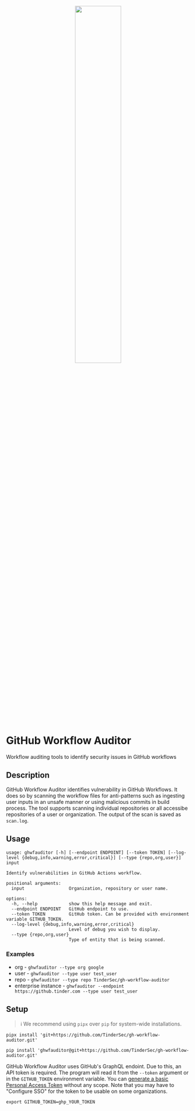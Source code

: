 <p align="center">
  <img width=50% height=50% src="static/TinderSecurity.png">
</p>

# GitHub Workflow Auditor

Workflow auditing tools to identify security issues in GitHub workflows

## Description
GitHub Workflow Auditor identifies vulnerability in GitHub Workflows. It does so by scanning the workflow files for anti-patterns such as ingesting user inputs in an unsafe manner or using malicious commits in build process. The tool supports scanning individual repositories or all accessibe repositories of a user or organization. The output of the scan is saved as `scan.log`.

## Usage

```
usage: ghwfauditor [-h] [--endpoint ENDPOINT] [--token TOKEN] [--log-level {debug,info,warning,error,critical}] [--type {repo,org,user}] input

Identify vulnerabilities in GitHub Actions workflow.

positional arguments:
  input                 Organization, repository or user name.

options:
  -h, --help            show this help message and exit.
  --endpoint ENDPOINT   GitHub endpoint to use.
  --token TOKEN         GitHub token. Can be provided with environment variable GITHUB_TOKEN.
  --log-level {debug,info,warning,error,critical}
                        Level of debug you wish to display.
  --type {repo,org,user}
                        Type of entity that is being scanned.
```

### Examples

* org - `ghwfauditor --type org google`
* user - `ghwfauditor --type user test_user`
* repo - `ghwfauditor --type repo TinderSec/gh-workflow-auditor`
* enterprise instance - `ghwfauditor --endpoint https://github.tinder.com --type user test_user`

## Setup

> :information_source: We recommend using `pipx` over `pip` for system-wide installations.

```shell
pipx install 'git+https://github.com/TinderSec/gh-workflow-auditor.git'
```

```shell
pip install 'ghwfauditor@git+https://github.com/TinderSec/gh-workflow-auditor.git'
```


GitHub Workflow Auditor uses GitHub's GraphQL endoint. Due to this, an API token is required. The program will read it from the `--token` argument or in the `GITHUB_TOKEN` environment variable. You can [generate a basic Personal Access Token](https://github.com/settings/tokens/new) without any scope. Note that you may have to "Configure SSO" for the token to be usable on some organizations.

```
export GITHUB_TOKEN=ghp_YOUR_TOKEN
```

